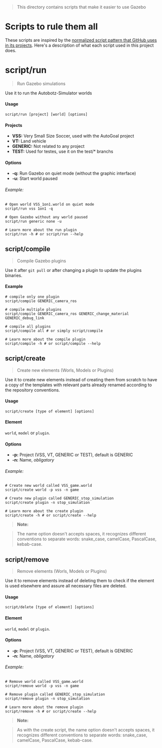 > This directory contains scripts that make it easier to use Gazebo

# Scripts to rule them all

These scripts are inspired by the [normalized script pattern that GitHub uses in its projects](https://githubengineering.com/scripts-to-rule-them-all/).
Here's a description of what each script used in this project does.

# script/run
>  Run Gazebo simulations

Use it to run the Autobotz-Simulator worlds

#### Usage
`script/run [project] [world] [options]`

#### Projects
* **VSS:** Very Small Size Soccer, used with the AutoGoal project
* **VT:** Land vehicle
* **GENERIC:** Not related to any project
* **TEST:** Used for testes, use it on the test/* branchs

#### Options
* **-q:** Run Gazebo on quiet mode (without the graphic interface)
* **-u:** Start world paused

###### Example:
```
# Open world VSS_1on1.world on quiet mode
script/run vss 1on1 -q

# Open Gazebo without any world paused
script/run generic none -u

# Learn more about the run plugin
script/run -h # or script/run --help
```

## script/compile
> Compile Gazebo plugins

Use it after `git pull` or after changing a plugin to update the plugins binaries.

#### Example
```
# compile only one plugin
script/compile GENERIC_camera_ros

# compile multiple plugins
script/compile GENERIC_camera_ros GENERIC_change_material GENERIC_debug_link

# compile all plugins
script/compile all # or simply script/compile

# Learn more about the compile plugin
script/compile -h # or script/compile --help
```

## script/create
> Create new elements (Worls, Models or Plugins)

Use it to create new elements instead of creating them from scratch to have a copy of the templates with relevant parts already renamed according to the repository conventions.

#### Usage
`script/create [type of element] [options]`

#### Element
`world`, `model` or `plugin`.

#### Options
* **-p:** Project (VSS, VT, GENERIC or TEST), default is GENERIC
* **-n:** Name, *obligatory*

###### Example:
```
# Create new world called VSS_game.world
script/create world -p vss -n game

# Create new plugin called GENERIC_stop_simulation
script/create plugin -n stop_simulation

# Learn more about the create plugin
script/create -h # or script/create --help
```

> **Note:**

> The name option doesn't accepts spaces, it recognizes different conventions to separate words: snake_case, camelCase, PascalCase, kebab-case.

## script/remove
> Remove elements (Worls, Models or Plugins)

Use it to remove elements instead of deleting them to check if the element is used elsewhere and assure all necessary files are deleted.

#### Usage
`script/delete [type of element] [options]`

#### Element
`world`, `model` or `plugin`.

#### Options
* **-p:** Project (VSS, VT, GENERIC or TEST), default is GENERIC
* **-n:** Name, *obligatory*

###### Example:
```
# Remove world called VSS_game.world
script/remove world -p vss -n game

# Remove plugin called GENERIC_stop_simulation
script/remove plugin -n stop_simulation

# Learn more about the remove plugin
script/remove -h # or script/create --help
```

> **Note:**

> As with the create script, the name option doesn't accepts spaces, it recognizes different conventions to separate words: snake_case, camelCase, PascalCase, kebab-case.
